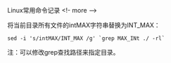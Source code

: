 ﻿---
layout: post
title: 
category : linux系统
tags : [linux]
---
Linux常用命令记录
<!- more -->

将当前目录所有文件的intMAX字符串替换为INT_MAX：
```
sed -i 's/intMAX/INT_MAX /g' `grep MAX_INt ./ -rl` 
```
注：可以修改grep查找路径来指定目录。

